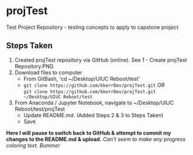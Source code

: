 # projTest
Test Project Repository - testing concepts to apply to capstone project

## Steps Taken
1. Created projTest repository via GitHub (online). See 1 - Create projTest Repository.PNG
1. Download files to computer
    - From GitBash, 'cd ~/Desktop/UIUC Reboot/test'
    - `git clone https://github.com/kkerrDev/projTest.git` _OR_<br>`git clone https://github.com/kkerrDev/projTest.git ~/Desktop/UIUC Reboot/test`
1. From Anaconda / Jupyter Notebook, navigate to ~/Desktop/UIUC Reboot/test/projTest
    - Update README.md.  (Added Steps 2 & 3 to Steps Taken)
    - Save
    
__Here I will pause to switch back to GitHub & attempt to commit my changes to the README.md & upload.__
    _Can't seem to make any progress coloring text. Bummer_